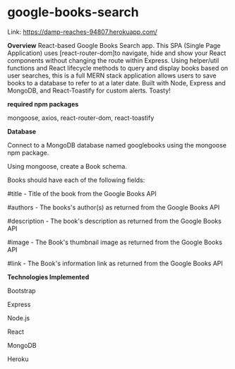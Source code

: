 # google-books-search

Link: https://damp-reaches-94807.herokuapp.com/

**Overview**
React-based Google Books Search app. This SPA (Single Page Application) uses [react-router-dom]to navigate, hide and show your React components without changing the route within Express. Using helper/util functions and React lifecycle methods to query and display books based on user searches, this is a full MERN stack application allows users to save books to a database to refer to at a later date. Built with Node, Express and MongoDB, and React-Toastify for custom alerts. Toasty!

**required npm packages**

mongoose, axios, react-router-dom, react-toastify

**Database**

Connect to a MongoDB database named googlebooks using the mongoose npm package.

Using mongoose, create a Book schema.

Books should have each of the following fields:

#title - Title of the book from the Google Books API

#authors - The books's author(s) as returned from the Google Books API

#description - The book's description as returned from the Google Books API

#image - The Book's thumbnail image as returned from the Google Books API

#link - The Book's information link as returned from the Google Books API


**Technologies Implemented**

Bootstrap

Express

Node.js

React

MongoDB

Heroku
